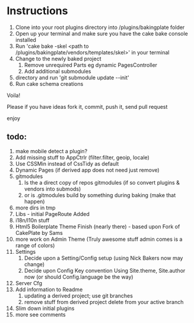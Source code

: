 # Instructions

1. Clone into your root plugins directory into /plugins/bakingplate folder
2. Open up your terminal and make sure you have the cake bake console installed
3. Run 'cake bake -skel <path to /plugins/bakingplate/vendors/templates/skel>' in your terminal
4. Change to the newly baked project
    1. Remove unrequired Parts eg dynamic PagesController
    2. Add additional submodules
5. directory and run 'git submodule update --init'
6. Run cake schema creations
	
Voila!

Please if you have ideas fork it, commit, push it, send pull request

enjoy

## todo:

1. make mobile detect a plugin?
2. Add missing stuff to AppCtrlr (filter.filter, geoip, locale)
3. Use CSSMin instead of CssTidy as default
4. Dynamic Pages (if derived app does not need just remove)
5. gitmodules
    1. Is the a direct copy of repos gitmodules (if so convert plugins & vendors into submods)
    2. or is .gitmodules build by something during baking (make that happen)
6. more dirs in tmp
7. Libs - initial PageRoute Added
8. i18n/l10n stuff
9. Html5 Boilerplate Theme Finish (nearly there) - based upon Fork of CakePlate by Sams
10. more work on Admin Theme (Truly awesome stuff admin comes is a range of colors)
11. Settings
    1. Decide upon a Setting/Config setup (using Nick Bakers now may change)
    2. Decide upon Config Key convention Using Site.theme, Site.author now (or should Config.language be the way)
12. Server Cfg
13. Add information to Readme
    1. updating a derived project; use git branches
    2. remove stuff from derived project delete from your active branch
14. Slim down initial plugins
15. more see comments
